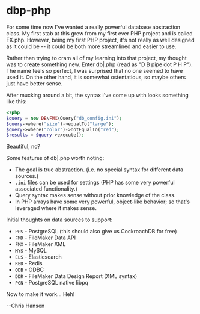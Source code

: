# dbp-php

For some time now I've wanted a really powerful database abstraction class. My first stab at this grew from my first
ever PHP project and is called FX.php. However, being my first PHP project, it's not really as well designed as it
could be -- it could be both more streamlined and easier to use.

Rather than trying to cram all of my learning into that project, my thought was to create something new. Enter db|.php
(read as "D B pipe dot P H P"). The name feels so perfect, I was surprised that no one seemed to have used it. On the
other hand, it is somewhat ostentatious, so maybe others just have better sense.

After mucking around a bit, the syntax I've come up with looks something like this:
```php
<?php
$query = new DB\FMX\Query("db_config.ini");
$query->where("size")->equalTo("large");
$query->where("color")->notEqualTo("red");
$results = $query->execute();
```
Beautiful, no?

Some features of db|.php worth noting:

- The goal is true abstraction. (i.e. no special syntax for different data sources.)
- `.ini` files can be used for settings (PHP has some very powerful associated functionality.)
- Query syntax makes sense without prior knowledge of the class.
- In PHP arrays have some very powerful, object-like behavior; so that's leveraged where it makes sense.

Initial thoughts on data sources to support:
- `PGS` - PostgreSQL (this should also give us CockroachDB for free)
- `FMD` - FileMaker Data API
- `FMX` - FileMaker XML
- `MYS` - MySQL
- `ELS` - Elasticsearch
- `RED` - Redis
- `ODB` - ODBC
- `DDR` - FileMaker Data Design Report (XML syntax)
- `PGN` - PostgreSQL native libpq

Now to make it work... Heh!

--Chris Hansen
